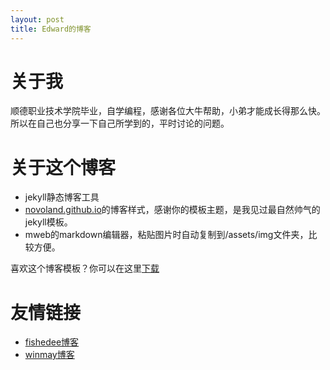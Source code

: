 ```yaml
---
layout: post
title: Edward的博客
---
```


# 关于我

顺德职业技术学院毕业，自学编程，感谢各位大牛帮助，小弟才能成长得那么快。所以在自己也分享一下自己所学到的，平时讨论的问题。

# 关于这个博客

* jekyll静态博客工具
* [novoland.github.io](http://novoland.github.io)的博客样式，感谢你的模板主题，是我见过最自然帅气的jekyll模板。
* mweb的markdown编辑器，粘贴图片时自动复制到/assets/img文件夹，比较方便。

喜欢这个博客模板？你可以在这里[下载](https://github.com/milkbobo/milkbobo.github.io)

# 友情链接
* [fishedee博客](http://fishedee.com)
* [winmay博客](http://winmay.github.io)
